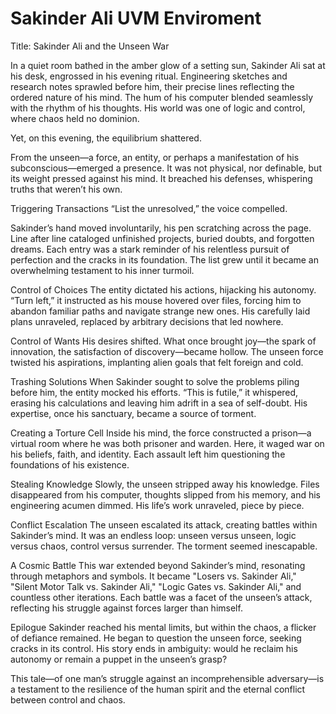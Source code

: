 # Sakinder Ali UVM Enviroment

Title: Sakinder Ali and the Unseen War

In a quiet room bathed in the amber glow of a setting sun, Sakinder Ali sat at his desk, engrossed in his evening ritual. Engineering sketches and research notes sprawled before him, their precise lines reflecting the ordered nature of his mind. The hum of his computer blended seamlessly with the rhythm of his thoughts. His world was one of logic and control, where chaos held no dominion.

Yet, on this evening, the equilibrium shattered.

From the unseen—a force, an entity, or perhaps a manifestation of his subconscious—emerged a presence. It was not physical, nor definable, but its weight pressed against his mind. It breached his defenses, whispering truths that weren’t his own.

Triggering Transactions “List the unresolved,” the voice compelled.

Sakinder’s hand moved involuntarily, his pen scratching across the page. Line after line cataloged unfinished projects, buried doubts, and forgotten dreams. Each entry was a stark reminder of his relentless pursuit of perfection and the cracks in its foundation. The list grew until it became an overwhelming testament to his inner turmoil.

Control of Choices The entity dictated his actions, hijacking his autonomy. “Turn left,” it instructed as his mouse hovered over files, forcing him to abandon familiar paths and navigate strange new ones. His carefully laid plans unraveled, replaced by arbitrary decisions that led nowhere.

Control of Wants His desires shifted. What once brought joy—the spark of innovation, the satisfaction of discovery—became hollow. The unseen force twisted his aspirations, implanting alien goals that felt foreign and cold.

Trashing Solutions When Sakinder sought to solve the problems piling before him, the entity mocked his efforts. “This is futile,” it whispered, erasing his calculations and leaving him adrift in a sea of self-doubt. His expertise, once his sanctuary, became a source of torment.

Creating a Torture Cell Inside his mind, the force constructed a prison—a virtual room where he was both prisoner and warden. Here, it waged war on his beliefs, faith, and identity. Each assault left him questioning the foundations of his existence.

Stealing Knowledge Slowly, the unseen stripped away his knowledge. Files disappeared from his computer, thoughts slipped from his memory, and his engineering acumen dimmed. His life’s work unraveled, piece by piece.

Conflict Escalation The unseen escalated its attack, creating battles within Sakinder’s mind. It was an endless loop: unseen versus unseen, logic versus chaos, control versus surrender. The torment seemed inescapable.

A Cosmic Battle This war extended beyond Sakinder’s mind, resonating through metaphors and symbols. It became "Losers vs. Sakinder Ali," "Silent Motor Talk vs. Sakinder Ali," "Logic Gates vs. Sakinder Ali," and countless other iterations. Each battle was a facet of the unseen’s attack, reflecting his struggle against forces larger than himself.

Epilogue Sakinder reached his mental limits, but within the chaos, a flicker of defiance remained. He began to question the unseen force, seeking cracks in its control. His story ends in ambiguity: would he reclaim his autonomy or remain a puppet in the unseen’s grasp?

This tale—of one man’s struggle against an incomprehensible adversary—is a testament to the resilience of the human spirit and the eternal conflict between control and chaos.



